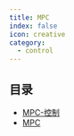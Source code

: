 ```yaml
---
title: MPC
index: false
icon: creative
category:
  - control
---
```


 ## 目录
- [MPC-控制](MPC-控制.md)
- [MPC](MPC.md)
